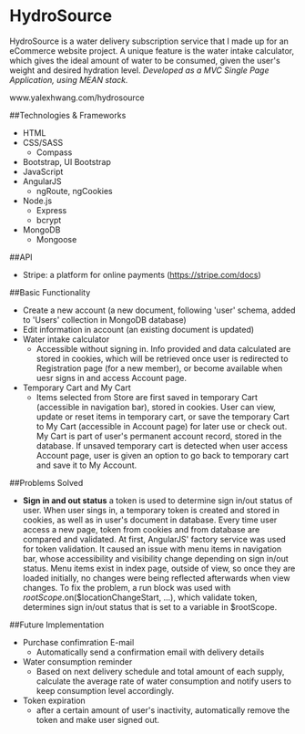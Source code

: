 # HydroSource

HydroSource is a water delivery subscription service that I made up for an eCommerce website project.
A unique feature is the water intake calculator, which gives the ideal amount of water to be consumed, 
given the user's weight and desired hydration level. <i>Developed as a MVC Single Page Application, using MEAN stack.</i>

<link>www.yalexhwang.com/hydrosource</link>

##Technologies & Frameworks 
- HTML
- CSS/SASS
  - Compass
- Bootstrap, UI Bootstrap
- JavaScript
- AngularJS
  - ngRoute, ngCookies
- Node.js
  - Express
  - bcrypt
- MongoDB
  - Mongoose


##API 
- Stripe: a platform for online payments (https://stripe.com/docs)


##Basic Functionality
- Create a new account (a new document, following 'user' schema, added to 'Users' collection in MongoDB database)
- Edit information in account (an existing document is updated)
- Water intake calculator
  * Accessible without signing in. Info provided and data calculated are stored in cookies, 
which will be retrieved once user is redirected to Registration page (for a new member), or become available when uesr signs in and access Account page. 
- Temporary Cart and My Cart
  * Items selected from Store are first saved in temporary Cart (accessible in navigation bar), stored in cookies.
User can view, update or reset items in temporary cart, or save the temporary Cart to My Cart (accessible in Account page) for later use or check out. 
My Cart is part of user's permanent account record, stored in the database. If unsaved temporary cart is detected 
when user access Account page, user is given an option to go back to temporary cart and save it to My Account.

##Problems Solved
- **Sign in and out status**
a token is used to determine sign in/out status of user. When user sings in, a temporary token is created and stored in cookies, as well as in user's document in database. 
Every time user access a new page, token from cookies and from database are compared and validated. 
At first, AngularJS' factory service was used for token validation. It caused an issue with menu items in navigation bar, whose accessibility and visibility change 
depending on sign in/out status. Menu items exist in index page, outside of view, so once they are loaded initially, no changes were being reflected afterwards when view changes. 
To fix the problem, a run block was used with $rootScope.$on($locationChangeStart, ...), which validate token, determines sign in/out status that is set to a variable in $rootScope. 


##Future Implementation
- Purchase confimration E-mail
  - Automatically send a confirmation email with delivery details
- Water consumption reminder
  - Based on next delivery schedule and total amount of each supply, calculate the average rate of water consumption and notify users to keep consumption level accordingly.
- Token expiration
  - after a certain amount of user's inactivity, automatically remove the token and make user signed out.


